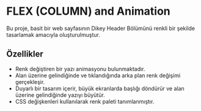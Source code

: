 # FLEX (COLUMN) and Animation

Bu proje, basit bir web sayfasının Dikey Header Bölümünü renkli bir şekilde tasarlamak amacıyla oluşturulmuştur.

## Özellikler

- Renk değiştiren bir yazı animasyonu bulunmaktadır.
- Alan üzerine gelindiğinde ve tıklandığında arka plan renk değişimi gerçekleşir.
- Duyarlı bir tasarım içerir, büyük ekranlarda başlığı döndürür ve alan üzerine gelindiğinde yazıyı büyütür.
- CSS değişkenleri kullanılarak renk paleti tanımlanmıştır.

